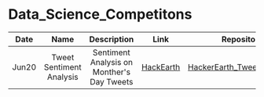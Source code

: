 # Data_Science_Competitons

|<b>Date</b> | <b>Name</b> | <b>Description</b> | <b>Link</b> | <b>Repository</b> | <b>Outcome</b> | 
| :---:| :-:|:-: |:-: |:-: |:-: |
| Jun20| Tweet Sentiment Analysis| Sentiment Analysis on Monther's Day Tweets | [HackEarth](https://www.hackerearth.com/challenges/competitive/hackerearth-machine-learning-challenge-mothers-day/problems/) |[HackerEarth_TweetSentiment](https://github.com/apurvasijaria/Data_Science_Competitons/tree/master/HackerEarth_TweetSentiment) |(35th Public LB Rank) |
